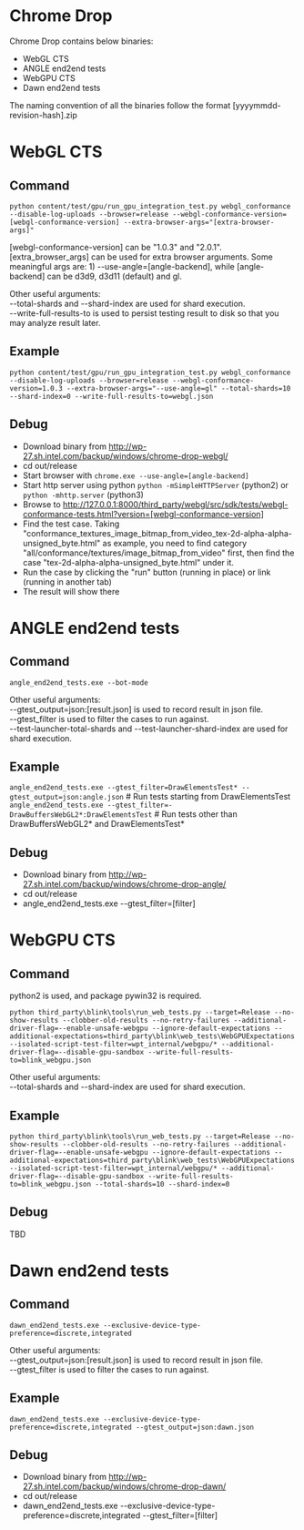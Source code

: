 # Chrome Drop
Chrome Drop contains below binaries:
* WebGL CTS
* ANGLE end2end tests
* WebGPU CTS
* Dawn end2end tests

The naming convention of all the binaries follow the format [yyyymmdd-revision-hash].zip

# WebGL CTS
## Command

`python content/test/gpu/run_gpu_integration_test.py webgl_conformance --disable-log-uploads --browser=release --webgl-conformance-version=[webgl-conformance-version] --extra-browser-args="[extra-browser-args]"`

[webgl-conformance-version] can be "1.0.3" and "2.0.1".<br>
[extra_browser_args] can be used for extra browser arguments. Some meaningful args are: 1) --use-angle=[angle-backend], while [angle-backend] can be d3d9, d3d11 (default) and gl.<br>

Other useful arguments:<br>
--total-shards and --shard-index are used for shard execution.<br>
--write-full-results-to is used to persist testing result to disk so that you may analyze result later.<br>

## Example

`python content/test/gpu/run_gpu_integration_test.py webgl_conformance --disable-log-uploads --browser=release --webgl-conformance-version=1.0.3 --extra-browser-args="--use-angle=gl" --total-shards=10 --shard-index=0 --write-full-results-to=webgl.json`

## Debug

* Download binary from http://wp-27.sh.intel.com/backup/windows/chrome-drop-webgl/
* cd out/release
* Start browser with `chrome.exe --use-angle=[angle-backend]`
* Start http server using python `python -mSimpleHTTPServer` (python2) or `python -mhttp.server` (python3)
* Browse to http://127.0.0.1:8000/third_party/webgl/src/sdk/tests/webgl-conformance-tests.html?version=[webgl-conformance-version]
* Find the test case. Taking "conformance_textures_image_bitmap_from_video_tex-2d-alpha-alpha-unsigned_byte.html" as example, you need to find category "all/conformance/textures/image_bitmap_from_video" first, then find the case "tex-2d-alpha-alpha-unsigned_byte.html" under it.
* Run the case by clicking the "run" button (running in place) or link (running in another tab)
* The result will show there


# ANGLE end2end tests
## Command

`angle_end2end_tests.exe --bot-mode`

Other useful arguments:<br>
--gtest_output=json:[result.json] is used to record result in json file. <br>
--gtest_filter is used to filter the cases to run against.<br>
--test-launcher-total-shards and --test-launcher-shard-index are used for shard execution.<br>

## Example

`angle_end2end_tests.exe --gtest_filter=DrawElementsTest* --gtest_output=json:angle.json` # Run tests starting from DrawElementsTest
`angle_end2end_tests.exe --gtest_filter=-DrawBuffersWebGL2*:DrawElementsTest` # Run tests other than DrawBuffersWebGL2* and DrawElementsTest*

## Debug

* Download binary from http://wp-27.sh.intel.com/backup/windows/chrome-drop-angle/
* cd out/release
* angle_end2end_tests.exe --gtest_filter=[filter]

# WebGPU CTS
## Command

python2 is used, and package pywin32 is required.<br>

`python third_party\blink\tools\run_web_tests.py --target=Release --no-show-results --clobber-old-results --no-retry-failures --additional-driver-flag=--enable-unsafe-webgpu --ignore-default-expectations --additional-expectations=third_party\blink\web_tests\WebGPUExpectations --isolated-script-test-filter=wpt_internal/webgpu/* --additional-driver-flag=--disable-gpu-sandbox --write-full-results-to=blink_webgpu.json`

Other useful arguments:<br>
--total-shards and --shard-index are used for shard execution.<br>

## Example
`python third_party\blink\tools\run_web_tests.py --target=Release --no-show-results --clobber-old-results --no-retry-failures --additional-driver-flag=--enable-unsafe-webgpu --ignore-default-expectations --additional-expectations=third_party\blink\web_tests\WebGPUExpectations --isolated-script-test-filter=wpt_internal/webgpu/* --additional-driver-flag=--disable-gpu-sandbox --write-full-results-to=blink_webgpu.json --total-shards=10 --shard-index=0`

## Debug
TBD

# Dawn end2end tests
## Command
`dawn_end2end_tests.exe --exclusive-device-type-preference=discrete,integrated`

Other useful arguments:<br>
--gtest_output=json:[result.json] is used to record result in json file. <br>
--gtest_filter is used to filter the cases to run against. <br>

## Example
`dawn_end2end_tests.exe --exclusive-device-type-preference=discrete,integrated --gtest_output=json:dawn.json`

## Debug
* Download binary from http://wp-27.sh.intel.com/backup/windows/chrome-drop-dawn/
* cd out/release
* dawn_end2end_tests.exe --exclusive-device-type-preference=discrete,integrated --gtest_filter=[filter]